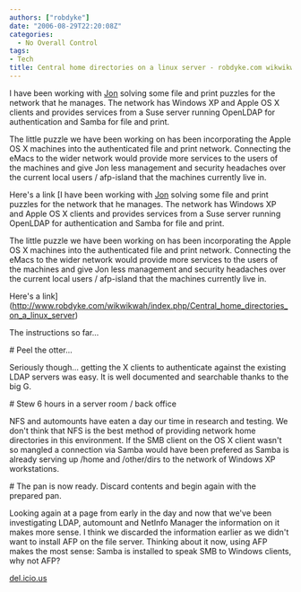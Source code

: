 ```yaml
---
authors: ["robdyke"]
date: "2006-08-29T22:20:08Z"
categories:
  - No Overall Control
tags:
- Tech
title: Central home directories on a linux server - robdyke.com wikwikwah
---
```

I have been working with [Jon](http://www.catburglary.net) solving some file and print puzzles for the network that he manages. The network has Windows XP and Apple OS X clients and provides services from a Suse server running OpenLDAP for authentication and Samba for file and print.

The little puzzle we have been working on has been incorporating the Apple OS X machines into the authenticated file and print network. Connecting the eMacs to the wider network would provide more services to the users of the machines and give Jon less management and security headaches over the current local users / afp-island that the machines currently live in.

Here's a link [I have been working with [Jon](http://www.catburglary.net) solving some file and print puzzles for the network that he manages. The network has Windows XP and Apple OS X clients and provides services from a Suse server running OpenLDAP for authentication and Samba for file and print.

The little puzzle we have been working on has been incorporating the Apple OS X machines into the authenticated file and print network. Connecting the eMacs to the wider network would provide more services to the users of the machines and give Jon less management and security headaches over the current local users / afp-island that the machines currently live in.

Here's a link](http://www.robdyke.com/wikwikwah/index.php/Central_home_directories_on_a_linux_server) 

The instructions so far...

\# Peel the otter...

Seriously though... getting the X clients to authenticate against the existing LDAP servers was easy. It is well documented and searchable thanks to the big G.

\# Stew 6 hours in a server room / back office

NFS and automounts have eaten a day our time in research and testing. We don't think that NFS is the best method of providing network home directories in this environment. If the SMB client on the OS X client wasn't so mangled a connection via Samba would have been prefered as Samba is already serving up /home and /other/dirs to the network of Windows XP workstations.

\# The pan is now ready. Discard contents and begin again with the prepared pan.

Looking again at a page from early in the day and now that we've been investigating LDAP, automount and NetInfo Manager the information on it makes more sense. I think we discarded the information earlier as we didn't want to install AFP on the file server. Thinking about it now, using AFP makes the most sense: Samba is installed to speak SMB to Windows clients, why not AFP?

[del.icio.us](http://del.icio.us/robd/osx%2Bafp)